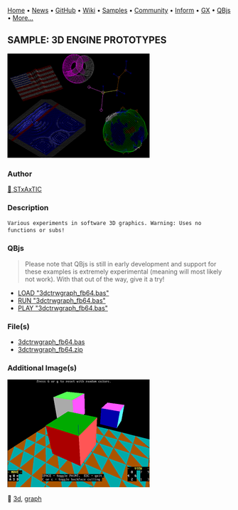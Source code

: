 [Home](https://qb64.com) • [News](../../news.md) • [GitHub](https://github.com/QB64Official/qb64) • [Wiki](https://github.com/QB64Official/qb64/wiki) • [Samples](../../samples.md) • [Community](../../community.md) • [Inform](../../inform.md) • [GX](../../gx.md) • [QBjs](../../qbjs.md) • [More...](../../more.md)

## SAMPLE: 3D ENGINE PROTOTYPES

![3dengineqb.png](img/3dengineqb.png)

### Author

[🐝 STxAxTIC](../stxaxtic.md) 

### Description

```text
Various experiments in software 3D graphics. Warning: Uses no functions or subs!
```

### QBjs

> Please note that QBjs is still in early development and support for these examples is extremely experimental (meaning will most likely not work). With that out of the way, give it a try!

* [LOAD "3dctrwgraph_fb64.bas"](https://v6p9d9t4.ssl.hwcdn.net/html/5963335/index.html?src=https://qb64.com/samples/3d-engine-prototypes/src/3dctrwgraph_fb64.bas)
* [RUN "3dctrwgraph_fb64.bas"](https://v6p9d9t4.ssl.hwcdn.net/html/5963335/index.html?mode=auto&src=https://qb64.com/samples/3d-engine-prototypes/src/3dctrwgraph_fb64.bas)
* [PLAY "3dctrwgraph_fb64.bas"](https://v6p9d9t4.ssl.hwcdn.net/html/5963335/index.html?mode=play&src=https://qb64.com/samples/3d-engine-prototypes/src/3dctrwgraph_fb64.bas)

### File(s)

* [3dctrwgraph_fb64.bas](src/3dctrwgraph_fb64.bas)
* [3dctrwgraph_fb64.zip](src/3dctrwgraph_fb64.zip)

### Additional Image(s)

![3dengineqb2.png](img/3dengineqb2.png)

🔗 [3d](../3d.md), [graph](../graph.md)
